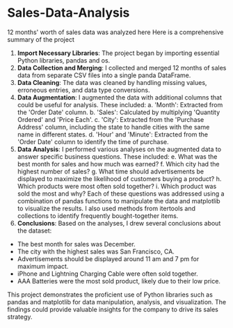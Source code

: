 # Sales-Data-Analysis
12 months' worth of sales data was analyzed here
Here is a comprehensive summary of the project
1.	**Import Necessary Libraries**: The project began by importing essential Python libraries, pandas and os.
2.	**Data Collection and Merging**: I collected and merged 12 months of sales data from separate CSV files into a single panda DataFrame.
3.	**Data Cleaning**: The data was cleaned by handling missing values, erroneous entries, and data type conversions.
4.	**Data Augmentation**: I augmented the data with additional columns that could be useful for analysis. These included:
a.	'Month': Extracted from the 'Order Date' column.
b.	'Sales': Calculated by multiplying 'Quantity Ordered' and 'Price Each'.
c.	'City': Extracted from the 'Purchase Address' column, including the state to handle cities with the same name in different states.
d.	'Hour' and 'Minute': Extracted from the 'Order Date' column to identify the time of purchase.
5.	**Data Analysis**: I performed various analyses on the augmented data to answer specific business questions. These included:
e.	What was the best month for sales and how much was earned?
f.	Which city had the highest number of sales?
g.	What time should advertisements be displayed to maximize the likelihood of customers buying a product?
h.	Which products were most often sold together?
i.	Which product was sold the most and why?
Each of these questions was addressed using a combination of pandas functions to manipulate the data and matplotlib to visualize the results. I also used methods from itertools and collections to identify frequently bought-together items.
6.	**Conclusions**: Based on the analyses, I drew several conclusions about the dataset:
-	The best month for sales was December.
-	The city with the highest sales was San Francisco, CA.
-	Advertisements should be displayed around 11 am and 7 pm for maximum impact.
-	iPhone and Lightning Charging Cable were often sold together.
-	AAA Batteries were the most sold product, likely due to their low price.

This project demonstrates the proficient use of Python libraries such as pandas and matplotlib for data manipulation, analysis, and visualization. The findings could provide valuable insights for the company to drive its sales strategy.
